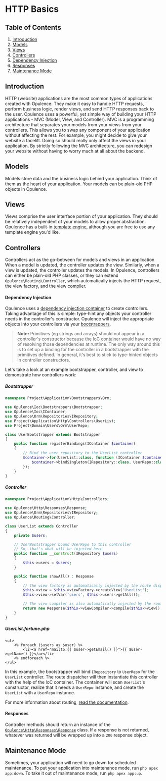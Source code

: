 # HTTP Basics

## Table of Contents
1. [Introduction](#introduction)
2. [Models](#models)
3. [Views](#views)
4. [Controllers](#controllers)
  1. [Dependency Injection](#dependency-injection)
  2. [Responses](#responses)
5. [Maintenance Mode](#maintenance-mode)

<h2 id="introduction">Introduction</h2>

HTTP (website) applications are the most common types of applications created with Opulence.  They make it easy to handle HTTP requests, perform business logic, render views, and send HTTP responses back to the user.  Opulence uses a powerful, yet simple way of building your HTTP applications - MVC (Model, View, and Controller).
MVC is a programming architecture that separates your models from your views from your controllers.  This allows you to swap any component of your application without affecting the rest.  For example, you might decide to give your website a facelift.  Doing so should really only affect the views in your application.  By strictly following the MVC architecture, you can redesign your website without having to worry much at all about the backend.

<h2 id="models">Models</h2>

Models store data and the business logic behind your application.  Think of them as the heart of your application.  Your models can be plain-old PHP objects in Opulence.

<h2 id="views">Views</h2>

Views comprise the user interface portion of your application.  They should be relatively independent of your models to allow proper abstraction.  Opulence has a built-in [template engine](view-fortune), although you are free to use any template engine you'd like.

<h2 id="controllers">Controllers</h2>

Controllers act as the go-between for models and views in an application.  When a model is updated, the controller updates the view.  Similarly, when a view is updated, the controller updates the models.  In Opulence, controllers can either be plain-old PHP classes, or they can extend `Opulence\Routing\Controller`, which automatically injects the HTTP request, the view factory, and the view compiler.

<h4 id="dependency-injection">Dependency Injection</h4>

Opulence uses a [dependency injection container](ioc-container) to create controllers.  Taking advantage of this is simple:  type-hint any objects your controller needs in the controller's constructor.  Opulence will inject the appropriate objects into your controllers via your [bootstrappers](bootstrappers).

> **Note:** Primitives (eg strings and arrays) should not appear in a controller's constructor because the IoC container would have no way of resolving those dependencies at runtime.  The only way around this is to set up a binding for the controller in a bootstrapper with the primitives defined.  In general, it's best to stick to type-hinted objects in controller constructors.

Let's take a look at an example bootstrapper, controller, and view to demonstrate how controllers work:

<h5 id="bootstrapper">Bootstrapper</h5>

```php
namespace Project\Application\Bootstrappers\Orm;

use Opulence\Ioc\Bootstrappers\Bootstrapper;
use Opulence\Ioc\IContainer;
use Opulence\Orm\Repositories\IRepository;
use Project\Application\Http\Controllers\UserList;
use Project\Domain\Users\Orm\UserRepo;

class UserBootstrapper extends Bootstrapper
{
    public function registerBindings(IContainer $container)
    {
        // Bind the user repository to the UserList controller
        $container->for(UserList::class, function (IContainer $container) {
            $container->bindSingleton(IRepository::class, UserRepo::class);
        });
    }
}
```

##### Controller
```php
namespace Project\Application\Http\Controllers;

use Opulence\Http\Responses\Response;
use Opulence\Orm\Repositories\IRepository;
use Opulence\Routing\Controller;

class UserList extends Controller
{
    private $users;

    // UserBootstrapper bound UserRepo to this controller
    // So, that's what will be injected here
    public function __construct(IRepository $users)
    {
        $this->users = $users;
    }

    public function showAll() : Response
    {
        // The view factory is automatically injected by the route dispatcher
        $this->view = $this->viewFactory->createView('UserList');
        $this->view->setVar('users', $this->users->getAll());

        // The view compiler is also automatically injected by the route dispatcher
        return new Response($this->viewCompiler->compile($this->view));
    }
}
```

##### UserList.fortune.php
```
<ul>
    <% foreach ($users as $user) %>
        <li><a href="mailto:{{ $user->getEmail() }}">{{ $user->getName() }}</a></li>
    <% endforeach %>
</ul>
```

In this example, the bootstrapper will bind `IRepository` to `UserRepo` for the `UserList` controller.  The route dispatcher will then instantiate this controller with the help of the IoC container.  The container will scan `UserList`'s constructor, realize that it needs a `UserRepo` instance, and create the `UserList` with a `UserRepo` instance.

For more information about routing, [read the documentation](routing).

<h4 id="responses">Responses</h4>

Controller methods should return an instance of the [`Opulence\Http\Responses\Response`](http-requests-responses) class.  If a response is not returned, whatever was returned will be wrapped up into a `200` response object.

<h2 id="maintenance-mode">Maintenance Mode</h2>

Sometimes, your application will need to go down for scheduled maintenance.  To put your application into maintenance mode, run `php apex app:down`.  To take it out of maintenance mode, run `php apex app:up`.
